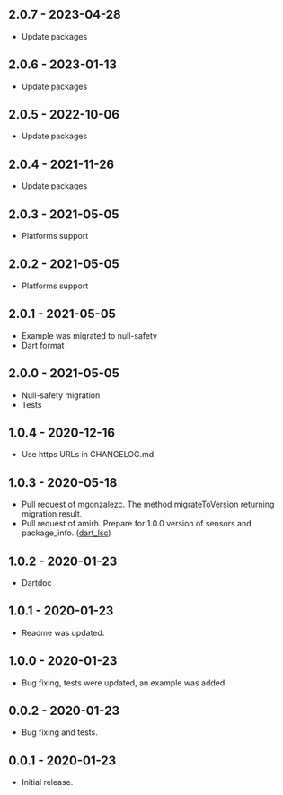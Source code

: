 ## 2.0.7 - 2023-04-28

* Update packages

## 2.0.6 - 2023-01-13

* Update packages

## 2.0.5 - 2022-10-06

* Update packages

## 2.0.4 - 2021-11-26

* Update packages

## 2.0.3 - 2021-05-05

* Platforms support

## 2.0.2 - 2021-05-05

* Platforms support

## 2.0.1 - 2021-05-05

* Example was migrated to null-safety
* Dart format

## 2.0.0 - 2021-05-05

* Null-safety migration
* Tests

## 1.0.4 - 2020-12-16

* Use https URLs in CHANGELOG.md

## 1.0.3 - 2020-05-18

* Pull request of mgonzalezc. The method migrateToVersion returning migration result.
* Pull request of amirh. Prepare for 1.0.0 version of sensors and package_info. ([dart_lsc](https://github.com/amirh/dart_lsc))

## 1.0.2 - 2020-01-23

* Dartdoc

## 1.0.1 - 2020-01-23

* Readme was updated.

## 1.0.0 - 2020-01-23

* Bug fixing, tests were updated, an example was added.

## 0.0.2 - 2020-01-23

* Bug fixing and tests.

## 0.0.1 - 2020-01-23

* Initial release.

